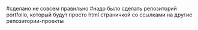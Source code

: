 #сделано не совсем правильно
#надо было сделать репозиторий portfolio, который будут просто html страничкой со ссылками на другие репозитории-проекты
